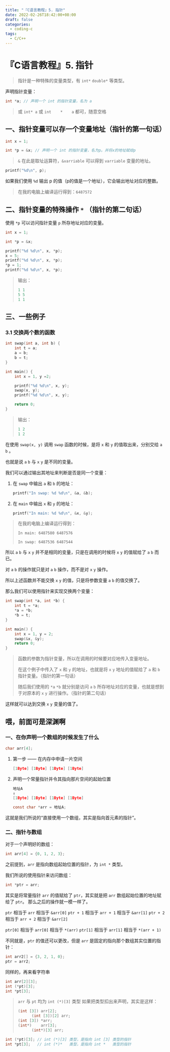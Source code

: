 ```yaml
---
title: "『C语言教程』5. 指针"
date: 2022-02-26T18:42:00+08:00
draft: false
categories:
  - coding-c
tags:
  - C/C++
---
```



# 『C语言教程』5. 指针

> 指针是一种特殊的变量类型，有 `int*` `double*` 等类型。

声明指针变量：

```C
int *a; // 声明一个 int 的指针变量，名为 a
```

> 或 `int* a` 或 `int    *    a` 都可，随意空格

## 一、指针变量可以存一个变量地址（指针的第一句话）

```C
int x = 1;

int *p = &x; // 声明一个 int 的指针变量，名为p。并将x的地址赋给p
```

> `&` 在此是取址运算符，`&varriable` 可以得到 `varriable` 变量的地址。

```C
printf("%d\n", p);
```

如果我们使用 `%d` 输出 p 的值（p的值是一个地址），它会输出地址对应的整数。

> 在我的电脑上编译运行得到：`6487572`

## 二、指针变量的特殊操作 `*` （指针的第二句话）

使用 `*p` 可以访问指针变量 `p` 所存地址对应的变量。

```c
int x = 1;

int *p = &x;

printf("%d %d\n", x, *p);
x = 5;
printf("%d %d\n", x, *p);
*p = 1;
printf("%d %d\n", x, *p);
```

>输出：
>
>```C
>1 1
>5 5
>1 1
>```

## 三、一些例子

### 3.1 交换两个数的函数

```c
int swap(int a, int b) {
    int t = a;
    a = b;
    b = t;
}
```

```c
int main() {
	int x = 1, y =2;

	printf("%d %d\n", x, y);
	swap(x, y);
	printf("%d %d\n", x, y);

	return 0;
}
```

> 输出：
>
> ```C
> 1 2
> 1 2
> ```

在使用 `swap(x, y)` 调用 `swap` 函数的时候，是将 `x` 和 `y` 的值取出来，分别交给 `a` `b` 。

也就是说 `a` `b` 与 `x` `y` 是不同的变量。

我们可以通过输出其地址来判断是否是同一个变量：

1. 在 `swap` 中输出 `a` 和 `b` 的地址：

   ```c
   printf("In swap: %d %d\n", &a, &b);
   ```

2. 在 `main` 中输出 `x` 和 `y` 的地址：

   ```c
   printf("In main: %d %d\n", &x, &y);
   ```

> 在我的电脑上编译运行得到：
>
> `In main: 6487580 6487576`
>
> `In swap: 6487536 6487544`

所以 `a` `b` 与 `x` `y` 并不是相同的变量，只是在调用的时候将 `x` `y` 的值赋给了 `a` `b` 而已。

对 `a` `b` 的操作就只是对 `a` `b` 操作，而不是对 `x` `y` 操作。

所以上述函数并不能交换 `x` `y` 的值，只是将参数变量 `a` `b` 的值交换了。

那么我们可以使用指针来实现交换两个变量：

```c
int swap(int *a, int *b) {
	int t = *a;
	*a = *b;
	*b = t;
}
```

```c
int main() {
	int x = 1, y = 2;
	swap(&x, &y);
	return 0;
}
```

> 函数的参数为指针变量，所以在调用的时候要对应地传入变量地址。
>
> 在这个例子中传入了 `x` 和 `y` 的地址，也就是将 `x` `y` 地址的值赋给了 `a` 和 `b` 指针变量。（指针的第一句话）
>
> 随后我们使用的 `*a` `*b` 就分别是访问 `a` `b` 所存地址对应的变量，也就是想到于对原本的 `x` `y` 进行操作。（指针的第二句话）

这样就可以达到交换 `x` `y` 变量的值了。

## 喂，前面可是深渊啊

### 一、在你声明一个数组的时候发生了什么

```C
char arr[4];
```

1. 第一步 —— 在内存中申请一片空间

	```C
	[1Byte] [1Byte] [1Byte] [1Byte]
	```

2. 声明一个常量指针并令其指向那片空间的起始位置

	```C
	地址A
	↓
	[1Byte] [1Byte] [1Byte] [1Byte]
	
	const char *arr = 地址A;
	```

这就是我们所说的“直接使用一个数组，其实是指向首元素的指针”。

### 二、指针与数组

对于一个声明好的数组：

```C
int arr[4] = {0, 1, 2, 3};
```

之前提到，`arr` 是指向数组起始位置的指针，为 `int *` 类型。

我们所说的使用指针来访问数组：

```C
int *ptr = arr;
```

其实是将常量指针 `arr` 的值赋给了 `ptr`，其实就是把 `arr` 数组起始位置的地址赋给了 `ptr`。
那么之后的操作就一模一样了。

`ptr`     相当于 `arr`     相当于 `&arr[0]`
`ptr + 1` 相当于 `arr + 1` 相当于 `&arr[1]`
`ptr + 2` 相当于 `arr + 2` 相当于 `&arr[2]`

`ptr[0]`  相当于 `arr[0]` 相当于 `*(arr)`
`ptr[1]`  相当于 `arr[1]` 相当于 `*(arr + 1)`

不同就是，`ptr` 的值还可以更改，但是 `arr` 是固定的指向那个数组其实位置的指针：

```C
int arr2[] = {3, 2, 1, 0};
ptr = arr2;
```

同样的，再来看字符串


```C
int arr[2][3];
int (*pt)[3];
int *pt[3];
```

> `arr` 与 `pt` 均为 `int (*)[3]` 类型
> 如果把类型扣出来声明，其实是这样：
>
> ```C
> (int [3]) arr[2];
>    	(int [3])[2] arr;
> (int [3]) *arr;
> (int*)    arr[3];
>    	(int*)[3] arr;
> ```

```C
int (*pt)[3]; // int (*)[3] 类型，是指向 int [3] 类型的指针
int *pt[3];   // int (*)*   类型，是指向 int *   类型的指针
```
